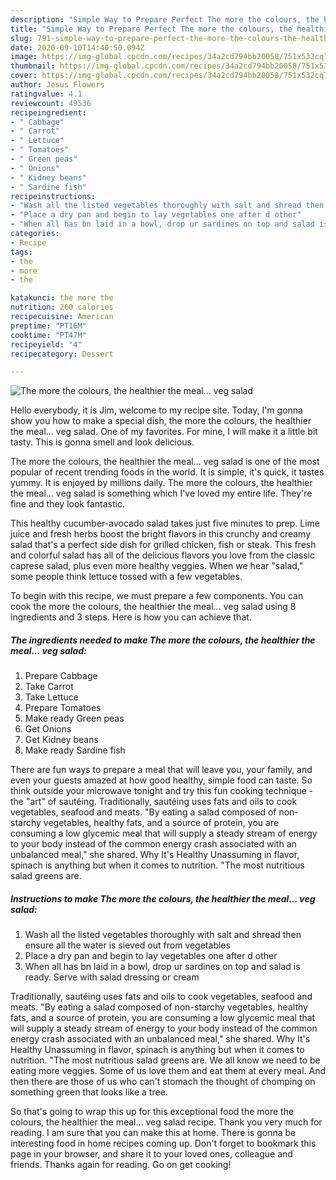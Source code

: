 ```yaml
---
description: "Simple Way to Prepare Perfect The more the colours, the healthier the meal... veg salad"
title: "Simple Way to Prepare Perfect The more the colours, the healthier the meal... veg salad"
slug: 791-simple-way-to-prepare-perfect-the-more-the-colours-the-healthier-the-meal-veg-salad
date: 2020-09-10T14:40:50.094Z
image: https://img-global.cpcdn.com/recipes/34a2cd794bb20058/751x532cq70/the-more-the-colours-the-healthier-the-meal-veg-salad-recipe-main-photo.jpg
thumbnail: https://img-global.cpcdn.com/recipes/34a2cd794bb20058/751x532cq70/the-more-the-colours-the-healthier-the-meal-veg-salad-recipe-main-photo.jpg
cover: https://img-global.cpcdn.com/recipes/34a2cd794bb20058/751x532cq70/the-more-the-colours-the-healthier-the-meal-veg-salad-recipe-main-photo.jpg
author: Jesus Flowers
ratingvalue: 4.1
reviewcount: 49536
recipeingredient:
- " Cabbage"
- " Carrot"
- " Lettuce"
- " Tomatoes"
- " Green peas"
- " Onions"
- " Kidney beans"
- " Sardine fish"
recipeinstructions:
- "Wash all the listed vegetables thoroughly with salt and shread then ensure all the water is sieved out from vegetables"
- "Place a dry pan and begin to lay vegetables one after d other"
- "When all has bn laid in a bowl, drop ur sardines on top and salad is ready. Serve with salad dressing or cream"
categories:
- Recipe
tags:
- the
- more
- the

katakunci: the more the 
nutrition: 260 calories
recipecuisine: American
preptime: "PT16M"
cooktime: "PT47M"
recipeyield: "4"
recipecategory: Dessert

---
```



![The more the colours, the healthier the meal... veg salad](https://img-global.cpcdn.com/recipes/34a2cd794bb20058/751x532cq70/the-more-the-colours-the-healthier-the-meal-veg-salad-recipe-main-photo.jpg)

Hello everybody, it is Jim, welcome to my recipe site. Today, I'm gonna show you how to make a special dish, the more the colours, the healthier the meal... veg salad. One of my favorites. For mine, I will make it a little bit tasty. This is gonna smell and look delicious.

The more the colours, the healthier the meal... veg salad is one of the most popular of recent trending foods in the world. It is simple, it's quick, it tastes yummy. It is enjoyed by millions daily. The more the colours, the healthier the meal... veg salad is something which I've loved my entire life. They're fine and they look fantastic.

This healthy cucumber-avocado salad takes just five minutes to prep. Lime juice and fresh herbs boost the bright flavors in this crunchy and creamy salad that&#39;s a perfect side dish for grilled chicken, fish or steak. This fresh and colorful salad has all of the delicious flavors you love from the classic caprese salad, plus even more healthy veggies. When we hear &#34;salad,&#34; some people think lettuce tossed with a few vegetables.


To begin with this recipe, we must prepare a few components. You can cook the more the colours, the healthier the meal... veg salad using 8 ingredients and 3 steps. Here is how you can achieve that.

<!--inarticleads1-->

##### The ingredients needed to make The more the colours, the healthier the meal... veg salad:

1. Prepare  Cabbage
1. Take  Carrot
1. Take  Lettuce
1. Prepare  Tomatoes
1. Make ready  Green peas
1. Get  Onions
1. Get  Kidney beans
1. Make ready  Sardine fish


There are fun ways to prepare a meal that will leave you, your family, and even your guests amazed at how good healthy, simple food can taste. So think outside your microwave tonight and try this fun cooking technique - the &#34;art&#34; of sautéing. Traditionally, sautéing uses fats and oils to cook vegetables, seafood and meats. &#34;By eating a salad composed of non-starchy vegetables, healthy fats, and a source of protein, you are consuming a low glycemic meal that will supply a steady stream of energy to your body instead of the common energy crash associated with an unbalanced meal,&#34; she shared. Why It&#39;s Healthy Unassuming in flavor, spinach is anything but when it comes to nutrition. &#34;The most nutritious salad greens are. 

<!--inarticleads2-->

##### Instructions to make The more the colours, the healthier the meal... veg salad:

1. Wash all the listed vegetables thoroughly with salt and shread then ensure all the water is sieved out from vegetables
1. Place a dry pan and begin to lay vegetables one after d other
1. When all has bn laid in a bowl, drop ur sardines on top and salad is ready. Serve with salad dressing or cream


Traditionally, sautéing uses fats and oils to cook vegetables, seafood and meats. &#34;By eating a salad composed of non-starchy vegetables, healthy fats, and a source of protein, you are consuming a low glycemic meal that will supply a steady stream of energy to your body instead of the common energy crash associated with an unbalanced meal,&#34; she shared. Why It&#39;s Healthy Unassuming in flavor, spinach is anything but when it comes to nutrition. &#34;The most nutritious salad greens are. We all know we need to be eating more veggies. Some of us love them and eat them at every meal. And then there are those of us who can&#39;t stomach the thought of chomping on something green that looks like a tree. 

So that's going to wrap this up for this exceptional food the more the colours, the healthier the meal... veg salad recipe. Thank you very much for reading. I am sure that you can make this at home. There is gonna be interesting food in home recipes coming up. Don't forget to bookmark this page in your browser, and share it to your loved ones, colleague and friends. Thanks again for reading. Go on get cooking!
